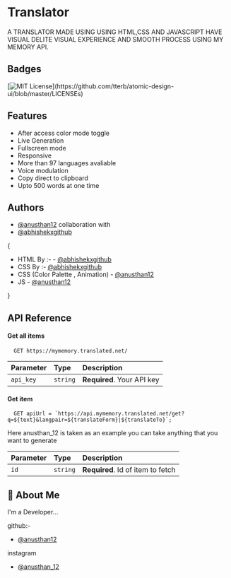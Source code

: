 # Translator
A TRANSLATOR MADE USING USING HTML,CSS AND JAVASCRIPT HAVE VISUAL DELITE VISUAL EXPERIENCE AND SMOOTH PROCESS USING MY MEMORY API.


## Badges



[![MIT License](https://img.shields.io/apm/l/atomic-design-ui.svg?)](https://github.com/tterb/atomic-design-ui/blob/master/LICENSEs)


## Features

- After access color mode toggle
- Live Generation
- Fullscreen mode
- Responsive
- More than 97 languages avaliable
- Voice modulation
- Copy direct to clipboard
- Upto 500 words at one time




## Authors

- [@anusthan12](https://github.com/anusthan12)
collaboration with
- [@abhishekxgithub](https://github.com/abhishekxgithub)


{

- HTML By :- - [@abhishekxgithub](https://github.com/abhishekxgithub)
- CSS By :-  [@abhishekxgithub](https://github.com/abhishekxgithub) 
- CSS (Color Palette , Animation) - [@anusthan12](https://github.com/anusthan12)
- JS - [@anusthan12](https://github.com/anusthan12)
  
}
## API Reference

#### Get all items

```http
  GET https://mymemory.translated.net/
```

| Parameter | Type     | Description                |
| :-------- | :------- | :------------------------- |
| `api_key` | `string` | **Required**. Your API key |

#### Get item

```http
  GET apiUrl = `https://api.mymemory.translated.net/get?q=${text}&langpair=${translateForm}|${translateTo}`;
```
Here anusthan_12 is taken as an example you can take anything that you want to generate

| Parameter | Type     | Description                       |
| :-------- | :------- | :-------------------------------- |
| `id`      | `string` | **Required**. Id of item to fetch |



## 🚀 About Me
I'm a Developer...

github:-
- [@anusthan12](https://github.com/anusthan12)

instagram
-  [@anusthan_12](https://www.instagram.com/anusthan_12/)

